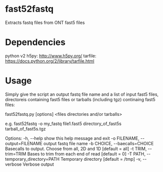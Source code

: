 # fast52fastq
Extracts fastq files from ONT fast5 files

# Dependencies
python v2
h5py: http://www.h5py.org/
tarfile: https://docs.python.org/2/library/tarfile.html

# Usage
Simply give the script an output fastq file name and a list of input fast5 files, directoreis containing fast5 files or tarballs (including tgz) continaing fast5 files:

fast52fastq.py [options] <files directories and/or tarballs>

e.g. fast52fastq -o my_fastq file1.fast5 directory_of_fast5s tarball_of_fast5s.tgz

Options:
  -h, --help            show this help message and exit
  -o FILENAME, --output=FILENAME
                        output fastq file name
  -b CHOICE, --baecalls=CHOICE
                        Basecalls to output. Choose from all, 2D and 1D
                        [default = all]
  -t TRIM, --trim=TRIM  Bases to trim from each end of read [default = 0]
  -T PATH, --temporary_directory=PATH
                        Temporary directory [default = /tmp]
  -v, --verbose         Verbose output

